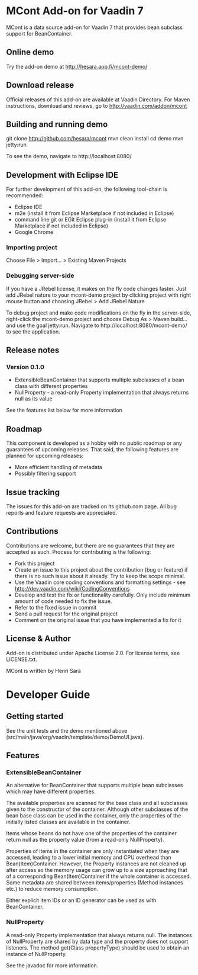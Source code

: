 # MCont Add-on for Vaadin 7

MCont is a data source add-on for Vaadin 7 that provides bean subclass support for BeanContainer.

## Online demo

Try the add-on demo at http://hesara.app.fi/mcont-demo/

## Download release

Official releases of this add-on are available at Vaadin Directory. For Maven instructions, download and reviews, go to http://vaadin.com/addon/mcont

## Building and running demo

git clone http://github.com/hesara/mcont
mvn clean install
cd demo
mvn jetty:run

To see the demo, navigate to http://localhost:8080/

## Development with Eclipse IDE

For further development of this add-on, the following tool-chain is recommended:
- Eclipse IDE
- m2e (install it from Eclipse Marketplace if not included in Eclipse)
- command line git or EGit Eclipse plug-in (install it from Eclipse Marketplace if not included in Eclipse)
- Google Chrome

### Importing project

Choose File > Import... > Existing Maven Projects

### Debugging server-side

If you have a JRebel license, it makes on the fly code changes faster. Just add JRebel nature to your mcont-demo project by clicking project with right mouse button and choosing JRebel > Add JRebel Nature

To debug project and make code modifications on the fly in the server-side, right-click the mcont-demo project and choose Debug As > Maven build... and use the goal jetty:run. Navigate to http://localhost:8080/mcont-demo/ to see the application.

 
## Release notes

### Version 0.1.0
- ExtensibleBeanContainer that supports multiple subclasses of a bean class with different properties
- NullProperty - a read-only Property implementation that always returns null as its value

See the features list below for more information

## Roadmap

This component is developed as a hobby with no public roadmap or any guarantees of upcoming releases.
That said, the following features are planned for upcoming releases:
- More efficient handling of metadata
- Possibly filtering support

## Issue tracking

The issues for this add-on are tracked on its github.com page. All bug reports and feature requests are appreciated. 

## Contributions

Contributions are welcome, but there are no guarantees that they are accepted as such. Process for contributing is the following:
- Fork this project
- Create an issue to this project about the contribution (bug or feature) if there is no such issue about it already. Try to keep the scope minimal.
- Use the Vaadin core coding conventions and formatting settings - see http://dev.vaadin.com/wiki/CodingConventions
- Develop and test the fix or functionality carefully. Only include minimum amount of code needed to fix the issue.
- Refer to the fixed issue in commit
- Send a pull request for the original project
- Comment on the original issue that you have implemented a fix for it

## License & Author

Add-on is distributed under Apache License 2.0. For license terms, see LICENSE.txt.

MCont is written by Henri Sara

# Developer Guide

## Getting started

See the unit tests and the demo mentioned above (src/main/java/org/vaadin/template/demo/DemoUI.java).

## Features

### ExtensibleBeanContainer

An alternative for BeanContainer that supports multiple bean subclasses which may have different properties.

The available properties are scanned for the base class and all subclasses given to the constructor of the container.
Although other subclasses of the bean base class can be used in the container, only the properties of the initially listed classes are available in the container.

Items whose beans do not have one of the properties of the container return null as the property value (from a read-only NullProperty).

Properties of items in the container are only instantiated when they are accessed, leading to a lower initial memory and CPU overhead than Bean(Item)Container.
However, the Property instances are not cleaned up after access so the memory usage can grow up to a size approaching that of a corresponding Bean(Item)Container if the whole container is accessed. Some metadata are shared between items/properties (Method instances etc.) to reduce memory consumption.

Either explicit item IDs or an ID generator can be used as with BeanContainer. 

### NullProperty

A read-only Property implementation that always returns null.
The instances of NullProperty are shared by data type and the property does not support listeners.
The method get(Class propertyType) should be used to obtain an instance of NullProperty.

See the javadoc for more information. 

